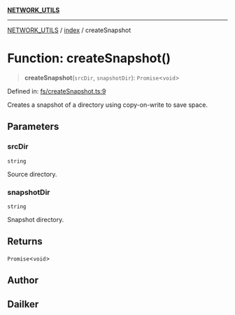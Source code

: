 [**NETWORK_UTILS**](../../README.md)

***

[NETWORK_UTILS](../../README.md) / [index](../README.md) / createSnapshot

# Function: createSnapshot()

> **createSnapshot**(`srcDir`, `snapshotDir`): `Promise`\<`void`\>

Defined in: [fs/createSnapshot.ts:9](https://github.com/dailker/everyutil-js/blob/7799f3f003cb23f425be3f1c83c38483e2648188/src/fs/createSnapshot.ts#L9)

Creates a snapshot of a directory using copy-on-write to save space.

## Parameters

### srcDir

`string`

Source directory.

### snapshotDir

`string`

Snapshot directory.

## Returns

`Promise`\<`void`\>

## Author

## Dailker
